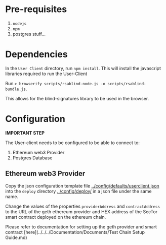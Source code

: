 # Pre-requisites
1. `nodejs`
2. `npm`
3. postgres stuff...
# Dependencies

In the `User Client` directory, run `npm install`. This will
install the javascript libraries required to run the User-Client

Run `> browserify scripts/rsablind-node.js -o scripts/rsablind-bundle.js`.

This allows for the blind-signatures library to be used in the browser.
# Configuration 
**IMPORTANT STEP**
	
The User-client needs to be configured to be able to connect to:
1. Ethereum web3 Provider
2. Postgres Database

## Ethereum web3 Provider

Copy the json configuration template file
[../config/defaults/userclient.json](../config/defaults/userclient.json)
into the `deploy` directory [../config/deploy/](../config/deploy/) in
a json file under the same name.

Change the values of the properties `providerAddress` and
`contractAddress` to the URL of the geth ethereum provider and HEX
address of the SecTor smart contract deployed on the ethereum chain.

Please refer to documentation for setting up the geth provider and
smart contract [here](../../../Documentation/Documents/Test Chain Setup
Guide.md)
